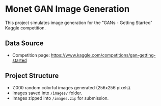 # Monet GAN Image Generation

This project simulates image generation for the "GANs - Getting Started" Kaggle competition.

## Data Source
- Competition page: https://www.kaggle.com/competitions/gan-getting-started

## Project Structure
- 7,000 random colorful images generated (256x256 pixels).
- Images saved into `/images/` folder.
- Images zipped into `/images.zip` for submission.
